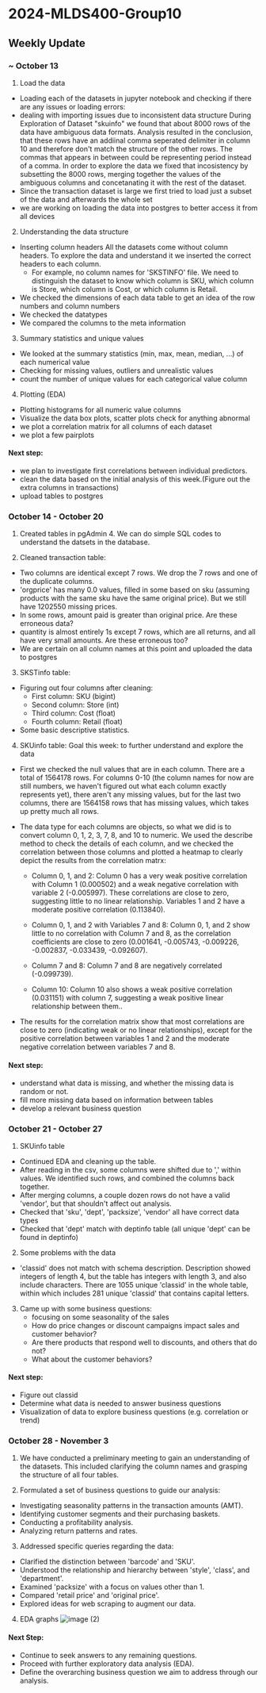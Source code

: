# 2024-MLDS400-Group10

## Weekly Update
### ~ October 13
1. Load the data
- Loading each of the datasets in jupyter notebook and checking if there are any issues or loading errors:
- dealing with importing issues due to inconsistent data structure 
    During Exploration of Dataset "skuinfo" we found that about 8000 rows of the data have ambiguous data formats.
    Analysis resulted in the conclusion, that these rows have an addiinal comma seperated delimiter in column 10 and         therefore don't match the structure of the other rows. The commas that appears in between could be representing period instead of a comma. 
    In order to explore the data we fixed that incosistency by subsetting the 8000 rows, merging together the values of      the ambiguous columns and concetanating it with the rest of the dataset.
- Since the transaction dataset is large we first tried to load just a subset of the data and afterwards the whole set
- we are working on loading the data into postgres to better access it from all devices

2. Understanding the data structure
- Inserting column headers
    All the datasets come without column headers. To explore the data and understand it we inserted the correct             headers to each column.
    - For example, no column names for 'SKSTINFO' file. We need to distinguish the dataset to know which column is SKU, which column is Store, which column is Cost, or which column is Retail.
- We checked the dimensions of each data table to get an idea of the row numbers and column numbers
- We checked the datatypes
- We compared the columns to the meta information

3. Summary statistics and unique values
- We looked at the summary statistics (min, max, mean, median, ...) of each numerical value
- Checking for missing values, outliers and unrealistic values
- count the number of unique values for each categorical value column

4. Plotting (EDA)
- Plotting histograms for all numeric value columns
- Visualize the data box plots, scatter plots check for anything abnormal
- we plot a correlation matrix for all columns of each dataset
- we plot a few pairplots

#### Next step:
- we plan to investigate first correlations between individual predictors.
- clean the data based on the initial analysis of this week.(Figure out the extra columns in transactions)
- upload tables to postgres

### October 14 - October 20
1. Created tables in pgAdmin 4. We can do simple SQL codes to understand the datsets in the database.

2. Cleaned transaction table:
- Two columns are identical except 7 rows. We drop the 7 rows and one of the duplicate columns.
- 'orgprice' has many 0.0 values, filled in some based on sku (assuming products with the same sku have the same original price). But we still have 1202550 missing prices.
- In some rows, amount paid is greater than original price. Are these erroneous data?
- quantity is almost entirely 1s except 7 rows, which are all returns, and all have very small amounts. Are these erroneous too?
- We are certain on all column names at this point and uploaded the data to postgres

3. SKSTinfo table:
- Figuring out four columns after cleaning:
    - First column: SKU (bigint)
    - Second column: Store (int)
    - Third column: Cost (float)
    - Fourth column: Retail (float)
- Some basic descriptive statistics.

4. SKUinfo table:
Goal this week: to further understand and explore the data
- First we checked the null values that are in each column. There are a total of 1564178 rows. For columns 0-10 (the column names for now are still numbers, we haven't figured out what each column exactly represents yet), there aren't any missing values, but for the last two columns, there are 1564158 rows that has missing values, which takes up pretty much all rows. 
- The data type for each columns are objects, so what we did is to convert column 0, 1, 2, 3, 7, 8, and 10 to numeric. We used the describe method to check the details of each column, and we checked the correlation between those columns and plotted a heatmap to clearly depict the results from the correlation matrx:

    - Column 0, 1, and 2: Column 0 has a very weak positive correlation with Column 1 (0.000502) and a weak negative correlation with variable 2 (-0.005997). These correlations are close to zero, suggesting little to no linear relationship. Variables 1 and 2 have a moderate positive correlation (0.113840).

    - Column 0, 1, and 2 with Variables 7 and 8: Column 0, 1, and 2 show little to no correlation with Column 7 and 8, as the correlation coefficients are close to zero (0.001641, -0.005743, -0.009226, -0.002837, -0.033439, -0.092607).

    - Column 7 and 8: Column 7 and 8 are negatively correlated (-0.099739).
    
    - Column 10: Column 10 also shows a weak positive correlation (0.031151) with column 7, suggesting a weak positive linear relationship between them.. 

- The results for the correlation matrix show that most correlations are close to zero (indicating weak or no linear relationships), except for the positive correlation between variables 1 and 2 and the moderate negative correlation between variables 7 and 8. 

#### Next step:
- understand what data is missing, and whether the missing data is random or not.
- fill more missing data based on information between tables 
- develop a relevant business question

### October 21 - October 27
1. SKUinfo table
- Continued EDA and cleaning up the table. 
- After reading in the csv, some columns were shifted due to ',' within values. We identified such rows, and combined the columns back together.
- After merging columns, a couple dozen rows do not have a valid 'vendor', but that shouldn't affect out analysis.
- Checked that 'sku', 'dept', 'packsize', 'vendor' all have correct data types
- Checked that 'dept' match with deptinfo table (all unique 'dept' can be found in deptinfo)

2. Some problems with the data
- 'classid' does not match with schema description. Description showed integers of length 4, but the table has integers with length 3, and also include characters. There are 1055 unique 'classid' in the whole table, within which includes 281 unique 'classid' that contains capital letters.

3. Came up with some business questions: 
    - focusing on some seasonality of the sales
    - How do price changes or discount campaigns impact sales and customer behavior?
    - Are there products that respond well to discounts, and others that do not?
    - What about the customer behaviors?

#### Next step:
- Figure out classid
- Determine what data is needed to answer business questions
- Visualization of data to explore business questions (e.g. correlation or trend)


### October 28 - November 3
1. We have conducted a preliminary meeting to gain an understanding of the datasets. This included clarifying the column names and grasping the structure of all four tables.

2. Formulated a set of business questions to guide our analysis:
- Investigating seasonality patterns in the transaction amounts (AMT).
- Identifying customer segments and their purchasing baskets.
- Conducting a profitability analysis.
- Analyzing return patterns and rates.

3. Addressed specific queries regarding the data:
- Clarified the distinction between 'barcode' and 'SKU'.
- Understood the relationship and hierarchy between 'style', 'class', and 'department'.
- Examined 'packsize' with a focus on values other than 1.
- Compared 'retail price' and 'original price'.
- Explored ideas for web scraping to augment our data.

4. EDA graphs
![image (2)](https://github.com/MSIA/2024-MLDS400-Group10/assets/122409651/a129e177-83bd-47d6-9c5b-749567581f02)


#### Next Step:
- Continue to seek answers to any remaining questions.
- Proceed with further exploratory data analysis (EDA).
- Define the overarching business question we aim to address through our analysis.
